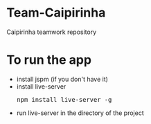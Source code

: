 # Team-Caipirinha
Caipirinha teamwork repository

# To run the app
 - install jspm (if you don't have it)
 - install live-server 
	<pre>npm install live-server -g</pre>
 - run live-server in the directory of the project
